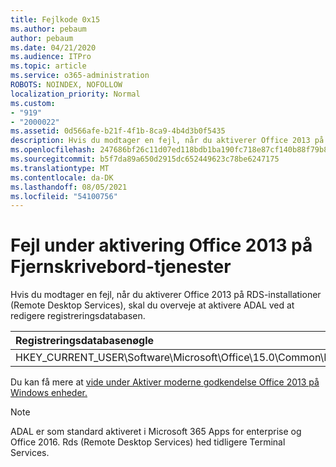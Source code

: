 ```yaml
---
title: Fejlkode 0x15
ms.author: pebaum
author: pebaum
ms.date: 04/21/2020
ms.audience: ITPro
ms.topic: article
ms.service: o365-administration
ROBOTS: NOINDEX, NOFOLLOW
localization_priority: Normal
ms.custom:
- "919"
- "2000022"
ms.assetid: 0d566afe-b21f-4f1b-8ca9-4b4d3b0f5435
description: Hvis du modtager en fejl, når du aktiverer Office 2013 på RDS-installationer (Remote Desktop Services), skal du overveje at aktivere ADAL ved at redigere registreringsdatabasen.
ms.openlocfilehash: 247686bf26c11d07ed118bdb1ba190fc718e87cf140b88f79b8aa0b40c827b4d
ms.sourcegitcommit: b5f7da89a650d2915dc652449623c78be6247175
ms.translationtype: MT
ms.contentlocale: da-DK
ms.lasthandoff: 08/05/2021
ms.locfileid: "54100756"
---
```

# <a name="error-while-activation-office-2013-on-remote-desktop-services"></a>Fejl under aktivering Office 2013 på Fjernskrivebord-tjenester

Hvis du modtager en fejl, når du aktiverer Office 2013 på RDS-installationer (Remote Desktop Services), skal du overveje at aktivere ADAL ved at redigere registreringsdatabasen.
  
|**Registreringsdatabasenøgle**|**Type**|**Værdi**|
|:-----|:-----|:-----|
|HKEY_CURRENT_USER\Software\Microsoft\Office\15.0\Common\Identity\EnableADAL  <br/> |REG_DWORD  <br/> |1  <br/> |

Du kan få mere at [vide under Aktiver moderne godkendelse Office 2013 på Windows enheder.](https://docs.microsoft.com/microsoft-365/admin/security-and-compliance/enable-modern-authentication)
  
> [!NOTE]
>  ADAL er som standard aktiveret i Microsoft 365 Apps for enterprise og Office 2016. Rds (Remote Desktop Services) hed tidligere Terminal Services.
  